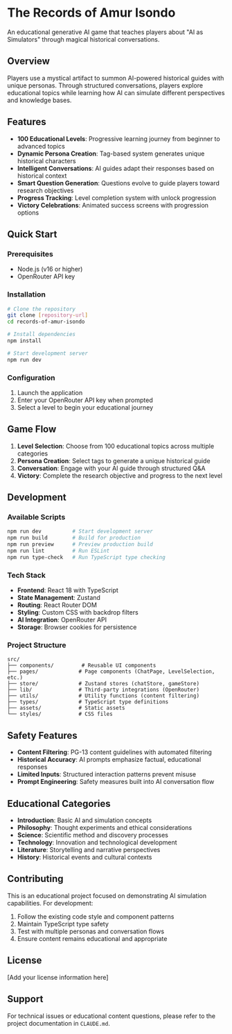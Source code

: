 # The Records of Amur Isondo

An educational generative AI game that teaches players about "AI as Simulators" through magical historical conversations.

## Overview

Players use a mystical artifact to summon AI-powered historical guides with unique personas. Through structured conversations, players explore educational topics while learning how AI can simulate different perspectives and knowledge bases.

## Features

- **100 Educational Levels**: Progressive learning journey from beginner to advanced topics
- **Dynamic Persona Creation**: Tag-based system generates unique historical characters
- **Intelligent Conversations**: AI guides adapt their responses based on historical context
- **Smart Question Generation**: Questions evolve to guide players toward research objectives
- **Progress Tracking**: Level completion system with unlock progression
- **Victory Celebrations**: Animated success screens with progression options

## Quick Start

### Prerequisites
- Node.js (v16 or higher)
- OpenRouter API key

### Installation

```bash
# Clone the repository
git clone [repository-url]
cd records-of-amur-isondo

# Install dependencies
npm install

# Start development server
npm run dev
```

### Configuration

1. Launch the application
2. Enter your OpenRouter API key when prompted
3. Select a level to begin your educational journey

## Game Flow

1. **Level Selection**: Choose from 100 educational topics across multiple categories
2. **Persona Creation**: Select tags to generate a unique historical guide
3. **Conversation**: Engage with your AI guide through structured Q&A
4. **Victory**: Complete the research objective and progress to the next level

## Development

### Available Scripts

```bash
npm run dev          # Start development server
npm run build        # Build for production
npm run preview      # Preview production build
npm run lint         # Run ESLint
npm run type-check   # Run TypeScript type checking
```

### Tech Stack

- **Frontend**: React 18 with TypeScript
- **State Management**: Zustand
- **Routing**: React Router DOM
- **Styling**: Custom CSS with backdrop filters
- **AI Integration**: OpenRouter API
- **Storage**: Browser cookies for persistence

### Project Structure

```
src/
├── components/         # Reusable UI components
├── pages/             # Page components (ChatPage, LevelSelection, etc.)
├── store/             # Zustand stores (chatStore, gameStore)
├── lib/               # Third-party integrations (OpenRouter)
├── utils/             # Utility functions (content filtering)
├── types/             # TypeScript type definitions
├── assets/            # Static assets
└── styles/            # CSS files
```

## Safety Features

- **Content Filtering**: PG-13 content guidelines with automated filtering
- **Historical Accuracy**: AI prompts emphasize factual, educational responses
- **Limited Inputs**: Structured interaction patterns prevent misuse
- **Prompt Engineering**: Safety measures built into AI conversation flow

## Educational Categories

- **Introduction**: Basic AI and simulation concepts
- **Philosophy**: Thought experiments and ethical considerations
- **Science**: Scientific method and discovery processes
- **Technology**: Innovation and technological development
- **Literature**: Storytelling and narrative perspectives
- **History**: Historical events and cultural contexts

## Contributing

This is an educational project focused on demonstrating AI simulation capabilities. For development:

1. Follow the existing code style and component patterns
2. Maintain TypeScript type safety
3. Test with multiple personas and conversation flows
4. Ensure content remains educational and appropriate

## License

[Add your license information here]

## Support

For technical issues or educational content questions, please refer to the project documentation in `CLAUDE.md`.